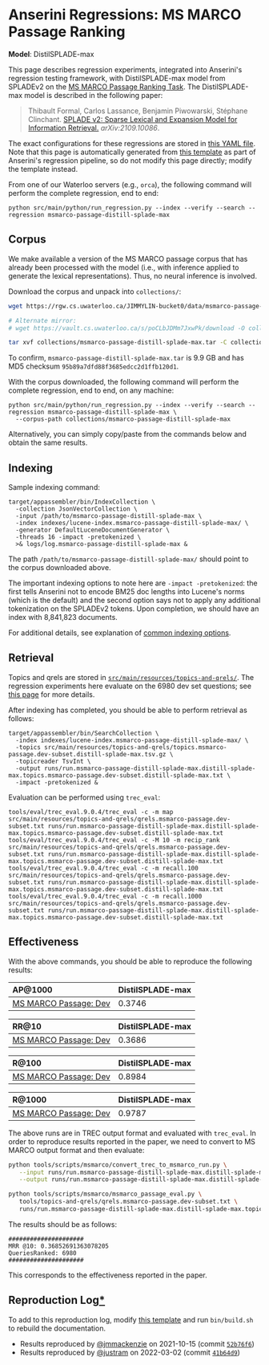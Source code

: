 # Anserini Regressions: MS MARCO Passage Ranking

**Model**: DistilSPLADE-max

This page describes regression experiments, integrated into Anserini's regression testing framework, with DistilSPLADE-max model from SPLADEv2 on the [MS MARCO Passage Ranking Task](https://github.com/microsoft/MSMARCO-Passage-Ranking).
The DistilSPLADE-max model is described in the following paper:

> Thibault Formal, Carlos Lassance, Benjamin Piwowarski, Stéphane Clinchant. [SPLADE v2: Sparse Lexical and Expansion Model for Information Retrieval.](https://arxiv.org/abs/2109.10086) _arXiv:2109.10086_.

The exact configurations for these regressions are stored in [this YAML file](../src/main/resources/regression/msmarco-passage-distill-splade-max.yaml).
Note that this page is automatically generated from [this template](../src/main/resources/docgen/templates/msmarco-passage-distill-splade-max.template) as part of Anserini's regression pipeline, so do not modify this page directly; modify the template instead.

From one of our Waterloo servers (e.g., `orca`), the following command will perform the complete regression, end to end:

```
python src/main/python/run_regression.py --index --verify --search --regression msmarco-passage-distill-splade-max
```

## Corpus

We make available a version of the MS MARCO passage corpus that has already been processed with the model (i.e., with inference applied to generate the lexical representations).
Thus, no neural inference is involved.

Download the corpus and unpack into `collections/`:

```bash
wget https://rgw.cs.uwaterloo.ca/JIMMYLIN-bucket0/data/msmarco-passage-distill-splade-max.tar -P collections/

# Alternate mirror:
# wget https://vault.cs.uwaterloo.ca/s/poCLbJDMm7JxwPk/download -O collections/msmarco-passage-distill-splade-max.tar

tar xvf collections/msmarco-passage-distill-splade-max.tar -C collections/
```

To confirm, `msmarco-passage-distill-splade-max.tar` is 9.9 GB and has MD5 checksum `95b89a7dfd88f3685edcc2d1ffb120d1`.

With the corpus downloaded, the following command will perform the complete regression, end to end, on any machine:

```
python src/main/python/run_regression.py --index --verify --search --regression msmarco-passage-distill-splade-max \
  --corpus-path collections/msmarco-passage-distill-splade-max
```

Alternatively, you can simply copy/paste from the commands below and obtain the same results.

## Indexing

Sample indexing command:

```
target/appassembler/bin/IndexCollection \
  -collection JsonVectorCollection \
  -input /path/to/msmarco-passage-distill-splade-max \
  -index indexes/lucene-index.msmarco-passage-distill-splade-max/ \
  -generator DefaultLuceneDocumentGenerator \
  -threads 16 -impact -pretokenized \
  >& logs/log.msmarco-passage-distill-splade-max &
```

The path `/path/to/msmarco-passage-distill-splade-max/` should point to the corpus downloaded above.

The important indexing options to note here are `-impact -pretokenized`: the first tells Anserini not to encode BM25 doc lengths into Lucene's norms (which is the default) and the second option says not to apply any additional tokenization on the SPLADEv2 tokens.
Upon completion, we should have an index with 8,841,823 documents.

For additional details, see explanation of [common indexing options](common-indexing-options.md).

## Retrieval

Topics and qrels are stored in [`src/main/resources/topics-and-qrels/`](../src/main/resources/topics-and-qrels/).
The regression experiments here evaluate on the 6980 dev set questions; see [this page](experiments-msmarco-passage.md) for more details.

After indexing has completed, you should be able to perform retrieval as follows:

```
target/appassembler/bin/SearchCollection \
  -index indexes/lucene-index.msmarco-passage-distill-splade-max/ \
  -topics src/main/resources/topics-and-qrels/topics.msmarco-passage.dev-subset.distill-splade-max.tsv.gz \
  -topicreader TsvInt \
  -output runs/run.msmarco-passage-distill-splade-max.distill-splade-max.topics.msmarco-passage.dev-subset.distill-splade-max.txt \
  -impact -pretokenized &
```

Evaluation can be performed using `trec_eval`:

```
tools/eval/trec_eval.9.0.4/trec_eval -c -m map src/main/resources/topics-and-qrels/qrels.msmarco-passage.dev-subset.txt runs/run.msmarco-passage-distill-splade-max.distill-splade-max.topics.msmarco-passage.dev-subset.distill-splade-max.txt
tools/eval/trec_eval.9.0.4/trec_eval -c -M 10 -m recip_rank src/main/resources/topics-and-qrels/qrels.msmarco-passage.dev-subset.txt runs/run.msmarco-passage-distill-splade-max.distill-splade-max.topics.msmarco-passage.dev-subset.distill-splade-max.txt
tools/eval/trec_eval.9.0.4/trec_eval -c -m recall.100 src/main/resources/topics-and-qrels/qrels.msmarco-passage.dev-subset.txt runs/run.msmarco-passage-distill-splade-max.distill-splade-max.topics.msmarco-passage.dev-subset.distill-splade-max.txt
tools/eval/trec_eval.9.0.4/trec_eval -c -m recall.1000 src/main/resources/topics-and-qrels/qrels.msmarco-passage.dev-subset.txt runs/run.msmarco-passage-distill-splade-max.distill-splade-max.topics.msmarco-passage.dev-subset.distill-splade-max.txt
```

## Effectiveness

With the above commands, you should be able to reproduce the following results:

| AP@1000                                                                                                      | DistilSPLADE-max|
|:-------------------------------------------------------------------------------------------------------------|-----------|
| [MS MARCO Passage: Dev](https://github.com/microsoft/MSMARCO-Passage-Ranking)                                | 0.3746    |


| RR@10                                                                                                        | DistilSPLADE-max|
|:-------------------------------------------------------------------------------------------------------------|-----------|
| [MS MARCO Passage: Dev](https://github.com/microsoft/MSMARCO-Passage-Ranking)                                | 0.3686    |


| R@100                                                                                                        | DistilSPLADE-max|
|:-------------------------------------------------------------------------------------------------------------|-----------|
| [MS MARCO Passage: Dev](https://github.com/microsoft/MSMARCO-Passage-Ranking)                                | 0.8984    |


| R@1000                                                                                                       | DistilSPLADE-max|
|:-------------------------------------------------------------------------------------------------------------|-----------|
| [MS MARCO Passage: Dev](https://github.com/microsoft/MSMARCO-Passage-Ranking)                                | 0.9787    |

The above runs are in TREC output format and evaluated with `trec_eval`.
In order to reproduce results reported in the paper, we need to convert to MS MARCO output format and then evaluate:

```bash
python tools/scripts/msmarco/convert_trec_to_msmarco_run.py \
   --input runs/run.msmarco-passage-distill-splade-max.distill-splade-max.topics.msmarco-passage.dev-subset.distill-splade-max.txt \
   --output runs/run.msmarco-passage-distill-splade-max.distill-splade-max.topics.msmarco-passage.dev-subset.distill-splade-max.tsv --quiet

python tools/scripts/msmarco/msmarco_passage_eval.py \
   tools/topics-and-qrels/qrels.msmarco-passage.dev-subset.txt \
   runs/run.msmarco-passage-distill-splade-max.distill-splade-max.topics.msmarco-passage.dev-subset.distill-splade-max.tsv
```

The results should be as follows:

```
#####################
MRR @10: 0.36852691363078205
QueriesRanked: 6980
#####################
```

This corresponds to the effectiveness reported in the paper.

## Reproduction Log[*](reproducibility.md)

To add to this reproduction log, modify [this template](../src/main/resources/docgen/templates/msmarco-passage-distill-splade-max.template) and run `bin/build.sh` to rebuild the documentation.

+ Results reproduced by [@jmmackenzie](https://github.com/jmmackenzie) on 2021-10-15 (commit [`52b76f6`](https://github.com/castorini/anserini/commit/52b76f63b163036e8fad1a6e1b10b431b4ddd06c))
+ Results reproduced by [@justram](https://github.com/justram) on 2022-03-02 (commit [`41b64d9`](https://github.com/castorini/anserini/commit/41b65d9fcb82d787faf4ca937f81faca82ead8c2))
